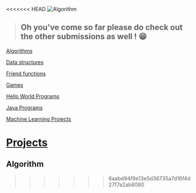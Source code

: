 <<<<<<< HEAD
![Algorithm](https://i.imgur.com/iaR8SBu.png)
> ## Oh you've come so far please do check out the other submissions as well ! 😁
[Algorithms](https://github.com/Glitchy-prog/Contribute-to-HacktoberFest2020/tree/main/Algorithms)

[Data structures](https://github.com/Glitchy-prog/Contribute-to-HacktoberFest2020/tree/main/Data%20Structure)

[Friend functions](https://github.com/Glitchy-prog/Contribute-to-HacktoberFest2020/tree/main/Friend%20Function)

[Games](https://github.com/Glitchy-prog/Contribute-to-HacktoberFest2020/tree/main/Games)

[Hello World Programs](https://github.com/Glitchy-prog/Contribute-to-HacktoberFest2020/tree/main/Hello%20World%20Programs)

[Java Programs](https://github.com/Glitchy-prog/Contribute-to-HacktoberFest2020/tree/main/Java%20programs)

[Machine Learning Projects](https://github.com/Glitchy-prog/Contribute-to-HacktoberFest2020/tree/main/Machine%20Learning%20Projects)

[Projects](https://github.com/Glitchy-prog/Contribute-to-HacktoberFest2020/tree/main/Projects)
=======
## Algorithm
>>>>>>> 6aabd94f9e13e5d36735a7d16f4d27f7a2ab8080
